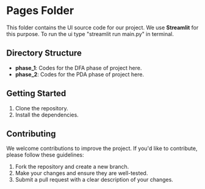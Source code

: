 # Pages Folder

This folder contains the UI source code for our project. We use **Streamlit** for this purpose. To run the ui type "streamlit run main.py" in terminal.

## Directory Structure

- **phase_1**: Codes for the DFA phase of project here.
- **phase_2**: Codes for the PDA phase of project here.

## Getting Started

1. Clone the repository.
2. Install the dependencies.
<!-- 2. Install the dependencies by running `npm install`. -->
<!-- 3. Start the development server by running `npm start`. -->

## Contributing

We welcome contributions to improve the project. If you'd like to contribute, please follow these guidelines:

1. Fork the repository and create a new branch.
2. Make your changes and ensure they are well-tested.
3. Submit a pull request with a clear description of your changes.
<!-- ## License
This project is licensed under the [MIT License](LICENSE). -->
